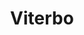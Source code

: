 ---
title: Viterbo
date: 
draft: false

# descripcion
description : Aro de plata con piedra cubic

materials: Plata 925

color: Multicolor

dimensions: 1,3cm

code: 01-16-0339

type: "Aros"

categories: []

price: $3.020,00

# Images
# first image will be shown in the product page
images:
  # - image: "images/path_to_image"
  # La ubicacion de las imagenes es imagenes/Aros/Aros.Cubic/01-16-0339-viterbo
  - image: "./images/aros/cubic/01-16-0339-argolla-mediana-doble-multicolor_a.JPG"
  - image: "./images/aros/cubic/01-16-0339-argolla-mediana-doble-multicolor_b.JPG"
---